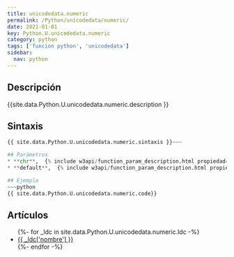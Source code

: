 ```yaml
---
title: unicodedata.numeric
permalink: /Python/unicodedata/numeric/
date: 2021-01-01
key: Python.U.unicodedata.numeric
category: python
tags: ['funcion python', 'unicodedata']
sidebar: 
  nav: python
---
```


## Descripción
{{site.data.Python.U.unicodedata.numeric.description }}

## Sintaxis
~~~python
{{ site.data.Python.U.unicodedata.numeric.sintaxis }}~~~

## Parámetros
* **chr**,  {% include w3api/function_param_description.html propiedad=site.data.Python.U.unicodedata.numeric valor="chr" %}
* **default**,  {% include w3api/function_param_description.html propiedad=site.data.Python.U.unicodedata.numeric valor="default" %}

## Ejemplo
~~~python
{{ site.data.Python.U.unicodedata.numeric.code}}
~~~

## Artículos
<ul>
{%- for _ldc in site.data.Python.U.unicodedata.numeric.ldc -%}
   <li>
       <a href="{{_ldc['url'] }}">{{ _ldc['nombre'] }}</a>
   </li>
{%- endfor -%}
</ul>
